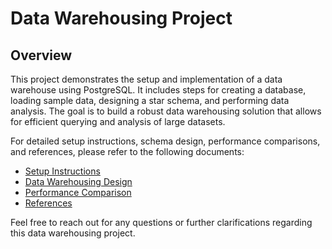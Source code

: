 # Data Warehousing Project

## Overview

This project demonstrates the setup and implementation of a data warehouse using PostgreSQL. It includes steps for creating a database, loading sample data, designing a star schema, and performing data analysis. The goal is to build a robust data warehousing solution that allows for efficient querying and analysis of large datasets.

For detailed setup instructions, schema design, performance comparisons, and references, please refer to the following documents:

- [Setup Instructions](SETUP.md)
- [Data Warehousing Design](DATA_WAREHOUSING.md)
- [Performance Comparison](PERFORMANCE_COMPARISON.md)
- [References](REFERENCES.md)

Feel free to reach out for any questions or further clarifications regarding this data warehousing project.
